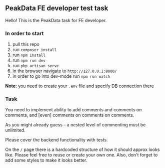 ## PeakData FE developer test task

Hello! This is the PeakData task for FE developer.

### In order to start 

1. pull this repo
2. run `composer install`
3. run `npm install`
3. run `npm run dev`
4. run `php artisan serve`
5. in the browser navigate to `http://127.0.0.1:8000/`
6. in order to go into dev-mode run `npm run watch`

**Note:** you need to create your `.env` file and specify DB connection there  

### Task

You need to implement ability to add comments and comments on comments, and [even] comments on comments on comments.

As you might already guess - a nested level of commenting must be unlimited.

Please cover the backend functionality with tests.

On the `/` page there is a hardcoded structure of how it should approx looks like.
Please feel free to reuse or create your own one.
Also, don't forget to add some styles to make it looks better.
